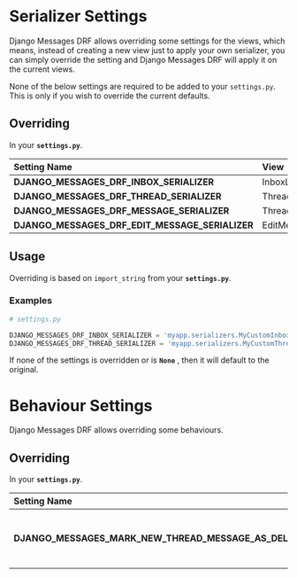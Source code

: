 # Serializer Settings

Django Messages DRF allows overriding some settings for the views, which means, instead of creating
a new view just to apply your own serializer, you can simply override the setting and
Django Messages DRF will apply it on the current views.

None of the below settings are required to be added to your `settings.py`. This is only if
you wish to override the current defaults.

## Overriding

In your **`settings.py`**.

| Setting Name  | View | Default |
| :-------- | :----- | :----- |
| __DJANGO_MESSAGES_DRF_INBOX_SERIALIZER__ | InboxListApiView | InboxSerializer |
| __DJANGO_MESSAGES_DRF_THREAD_SERIALIZER__ | ThreadListApiView | ThreadSerializer |
| __DJANGO_MESSAGES_DRF_MESSAGE_SERIALIZER__ | ThreadCRUDApiView | ThreadReplySerializer |
| __DJANGO_MESSAGES_DRF_EDIT_MESSAGE_SERIALIZER__ | EditMessageApiView | EditMessageSerializer |

## Usage

Overriding is based on `import_string` from your **`settings.py`**.

### Examples

```python
# settings.py

DJANGO_MESSAGES_DRF_INBOX_SERIALIZER = 'myapp.serializers.MyCustomInboxSerializer'
DJANGO_MESSAGES_DRF_THREAD_SERIALIZER = 'myapp.serializers.MyCustomThreadSerializer'
```

If none of the settings is overridden or is **`None`** , then it will default to the original.

# Behaviour Settings

Django Messages DRF allows overriding some behaviours.

## Overriding

In your **`settings.py`**.

| Setting Name  | Behaviour | Type   | Default |
| :--------     | :-----    | :----- | :-----  |
| __DJANGO_MESSAGES_MARK_NEW_THREAD_MESSAGE_AS_DELETED__ | Mark the first message sent as deleted | Boolean | True |
